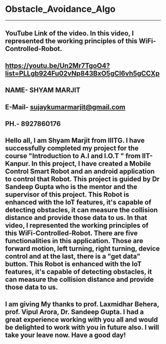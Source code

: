 # Obstacle_Avoidance_Algo
--------------------------------------------------------------------------------------------------------------------------
YouTube Link of the video. In this video, I represented the working principles of this WiFi-Controlled-Robot.
--------------------------------------------------------------------------------------------------------------------------
https://youtu.be/Un2Mr7TgoO4?list=PLLgb924Fu02vNp843BxO5gCl6vh5gCCXp
--------------------------------------------------------------------------------------------------------------------------
NAME- SHYAM MARJIT
--------------------------------------------------------------------------------------------------------------------------
E-Mail- sujaykumarmarjit@gmail.com
--------------------------------------------------------------------------------------------------------------------------
PH.- 8927860176
--------------------------------------------------------------------------------------------------------------------------
Hello all, I am Shyam Marjit from IIITG. 
I have successfully completed my project for the course "Introduction to A.I and I.O.T " from IIT-Kanpur. In this project, I have created a Mobile Control Smart Robot and an android application to control that Robot. This project is guided by Dr Sandeep Gupta who is the mentor and the supervisor of this project. This Robot is enhanced with the IoT features, it's capable of detecting obstacles, it can measure the collision distance and provide those data to us. 
In that video, I represented the working principles of this WiFi-Controlled-Robot.
There are five functionalities in this application. Those are 
forward motion,
left turning,
right turning,
device control
and at the last, there is a "get data" button. 
This Robot is enhanced with the IoT features, it's capable of detecting obstacles, it can measure the collision distance and provide those data to us. 
-----------------------------------------------------------------------------------------------------------------------
I am giving My thanks to
prof. Laxmidhar Behera,
prof. Vipul Arora,
Dr. Sandeep Gupta.
I had a great experience working with you all and would be delighted to work with you in future also.
I will take your leave now. Have a good day!
--------------------------------------------------------------------------------------------------------------------------
